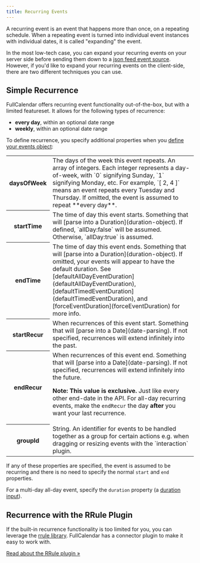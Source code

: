 ```yaml
---
title: Recurring Events
---
```


A recurring event is an event that happens more than once, on a repeating schedule. When a repeating event is turned into individual event instances with individual dates, it is called "expanding" the event.

In the most low-tech case, you can expand your recurring events on your server side before sending them down to a [json feed event source](events-json-feed). However, if you'd like to expand your recurring events on the client-side, there are two different techniques you can use.


## Simple Recurrence

FullCalendar offers recurring event functionality out-of-the-box, but with a limited featureset. It allows for the following types of recurrence:

- **every day**, within an optional date range
- **weekly**, within an optional date range

To define recurrence, you specify additional properties when you [define your events object](event-parsing):

<table>

<tr>
<th>daysOfWeek</th>
<td markdown='1'>
The days of the week this event repeats. An array of integers. Each integer represents a day-of-week, with `0` signifying Sunday, `1` signifying Monday, etc. For example, `[ 2, 4 ]` means an event repeats every Tuesday and Thursday. If omitted, the event is assumed to repeat **every day**.
</td>
</tr>

<tr>
<th>startTime</th>
<td markdown='1'>
The time of day this event starts. Something that will [parse into a Duration](duration-object). If defined, `allDay:false` will be assumed. Otherwise, `allDay:true` is assumed.
</td>
</tr>

<tr>
<th>endTime</th>
<td markdown='1'>
The time of day this event ends. Something that will [parse into a Duration](duration-object). If omitted, your events will appear to have the default duration. See [defaultAllDayEventDuration](defaultAllDayEventDuration), [defaultTimedEventDuration](defaultTimedEventDuration), and [forceEventDuration](forceEventDuration) for more info.
</td>
</tr>

<tr>
<th>startRecur</th>
<td markdown='1'>
When recurrences of this event start. Something that will [parse into a Date](date-parsing). If not specified, recurrences will extend infinitely into the past.
</td>
</tr>

<tr>
<th>endRecur</th>
<td markdown='1'>
When recurrences of this event end. Something that will [parse into a Date](date-parsing). If not specified, recurrences will extend infinitely into the future.

**Note: This value is exclusive.** Just like every other end-date in the API. For all-day recurring events, make the `endRecur` the day **after** you want your last recurrence.
</td>
</tr>

<tr>
<th>groupId</th>
<td markdown='1'>
String. An identifier for events to be handled together as a group for certain actions e.g. when dragging or resizing events with the `interaction` plugin.
</td>
</tr>

</table>

If any of these properties are specified, the event is assumed to be recurring and there is no need to specify the normal `start` and `end` properties.

For a multi-day all-day event, specify the `duration` property (a [duration input](duration-object)).


## Recurrence with the RRule Plugin

If the built-in recurrence functionality is too limited for you, you can leverage the [rrule library](https://github.com/jakubroztocil/rrule). FullCalendar has a connector plugin to make it easy to work with.

[Read about the RRule plugin &raquo;](rrule-plugin)
